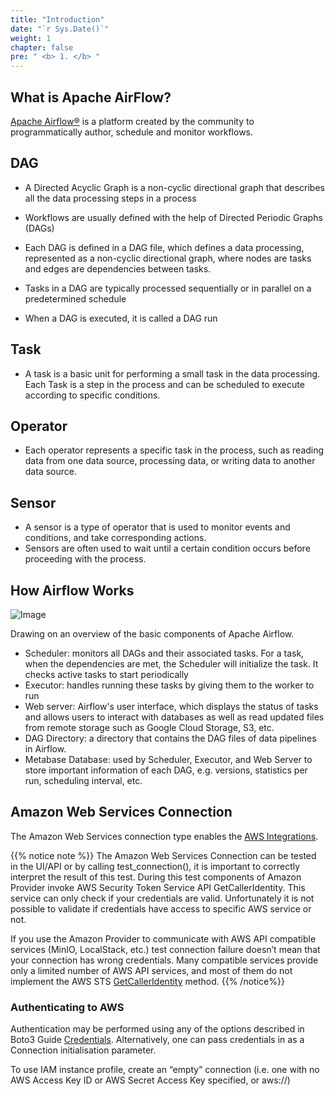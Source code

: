 ```yaml
---
title: "Introduction"
date: "`r Sys.Date()`"
weight: 1
chapter: false
pre: " <b> 1. </b> "
---
```


## What is Apache AirFlow?

[Apache Airflow®](https://airflow.apache.org/) is a platform created by the community to programmatically author,
schedule and monitor workflows.

## DAG

* A Directed Acyclic Graph is a non-cyclic directional graph that describes all the data processing steps in a process

* Workflows are usually defined with the help of Directed Periodic Graphs (DAGs)

* Each DAG is defined in a DAG file, which defines a data processing, represented as a non-cyclic directional graph,
  where nodes are tasks and edges are dependencies between tasks.

* Tasks in a DAG are typically processed sequentially or in parallel on a predetermined schedule

* When a DAG is executed, it is called a DAG run

## Task

* A task is a basic unit for performing a small task in the data processing. Each Task is a step in the process and can
  be scheduled to execute according to specific conditions.

## Operator

* Each operator represents a specific task in the process, such as reading data from one data source, processing data,
  or writing data to another data source.

## Sensor

* A sensor is a type of operator that is used to monitor events and conditions, and take corresponding actions.
* Sensors are often used to wait until a certain condition occurs before proceeding with the process.

## How Airflow Works

![Image](/repo_pmt_ws-fcj-003/images/003.png?featherlight=false&width=90pc)

Drawing on an overview of the basic components of Apache Airflow.

* Scheduler: monitors all DAGs and their associated tasks. For a task, when the dependencies are met, the Scheduler will
  initialize the task. It checks active tasks to start periodically
* Executor: handles running these tasks by giving them to the worker to run
* Web server: Airflow's user interface, which displays the status of tasks and allows users to interact with databases
  as well as read updated files from remote storage such as Google Cloud Storage, S3, etc.
* DAG Directory: a directory that contains the DAG files of data pipelines in Airflow.
* Metabase Database: used by Scheduler, Executor, and Web Server to store important information of each DAG, e.g.
  versions, statistics per run, scheduling interval, etc.

## Amazon Web Services Connection

The Amazon Web Services connection type enables
the [AWS Integrations](https://airflow.apache.org/docs/apache-airflow-providers/operators-and-hooks-ref/aws.html#aws).

{{% notice note %}}
The Amazon Web Services Connection can be tested in the UI/API or by calling test_connection(), it is important to
correctly interpret the result of this test. During this test components of Amazon Provider invoke AWS Security Token
Service API GetCallerIdentity. This service can only check if your credentials are valid. Unfortunately it is not
possible to validate if credentials have access to specific AWS service or not.

If you use the Amazon Provider to communicate with AWS API compatible services (MinIO, LocalStack, etc.) test connection
failure doesn’t mean that your connection has wrong credentials. Many compatible services provide only a limited number
of AWS API services, and most of them do not implement the AWS STS [GetCallerIdentity](https://docs.aws.amazon.com/STS/latest/APIReference/API_GetCallerIdentity.html) method.
{{% /notice%}}

### Authenticating to AWS

Authentication may be performed using any of the options described in Boto3
Guide [Credentials](https://boto3.amazonaws.com/v1/documentation/api/latest/guide/credentials.html#guide-credentials).
Alternatively, one can
pass credentials in as a Connection initialisation parameter.

To use IAM instance profile, create an “empty” connection (i.e. one with no AWS Access Key ID or AWS Secret Access Key
specified, or aws://)